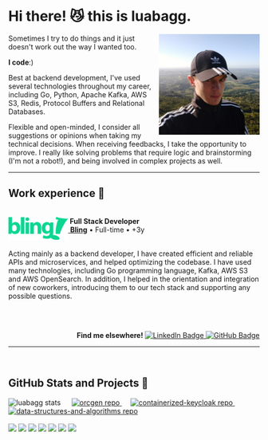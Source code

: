 <h1>Hi there! 😼 this is luabagg.</h1>

<a href="./images/" target="_blank">
    <img src="./images/luabagg.jpg" width="40%" align="right" alt="luabagg"/>
</a>

<div align="left"> 
    <p>Sometimes I try to do things and it just doesn't work out the way I wanted too.</p>
    <p><strong>I code</strong>:)</p>
    <p>Best at backend development, I've used several technologies throughout my career, including Go, Python, Apache Kafka, AWS S3, Redis, Protocol Buffers and Relational Databases.</p>
    <p>Flexible and open-minded, I consider all suggestions or opinions when taking my technical decisions. When receiving feedbacks, I take the opportunity to improve. I really like solving problems that require logic and brainstorming (I'm not a robot!), and being involved in complex projects as well.</p>
</div>

<hr/>

<div>
    <h2>Work experience 🚀</h2>
    <br/>
    <div>
        <div>
            <img src="./images/bling.svg" width="120px" height="46px" align="left" alt="bling"/>
            <strong>&nbsp;Full Stack Developer</strong>
            <br/>
            <a href="https://www.bling.com.br/" alt="Bling logo">&nbsp;<strong>Bling</strong></a> • Full-time • +3y
        </div>
        <br/>
        <p>Acting mainly as a backend developer, I have created efficient and reliable APIs and microservices, and helped optimizing the codebase. I have used many technologies, including Go programming language, Kafka, AWS S3 and AWS OpenSearch. In addition, I helped in the orientation and integration of new coworkers, introducing them to our tech stack  and supporting any possible questions.</p>
    </div>
</div>

<br/><br/>

<div align="right">
    <b>Find me elsewhere!</b>
    <a href="https://www.linkedin.com/in/luabagg" target="_blank">
        <img height="18px" src="https://img.shields.io/badge/Luan Baggio-0077B5?style=for-the-badge&logo=linkedin&logoColor=white" alt="LinkedIn Badge"/>
    </a>
    <a href="https://github.com/luabagg" target="_blank">
        <img height="18px" src="https://img.shields.io/github/followers/luabagg?label=follow&style=social" alt="GitHub Badge"/>
    </a>
</div>

<hr/><br/>

<div>
    <h2>GitHub Stats and Projects 📌</h2>
    <img height="130px" src="https://github-readme-stats.vercel.app/api/top-langs/?username=luabagg&hide=html&layout=compact&theme=cobalt" alt="luabagg stats"/>
    &emsp;
    <a href="https://github.com/luabagg/orcgen" target="_blank">
        <img height="130px" width="380px" src="https://github-readme-stats.vercel.app/api/pin/?username=luabagg&repo=orcgen&theme=cobalt" alt="orcgen repo"/>
    </a>
    &emsp;
    <a href="https://github.com/luabagg/containerized-keycloak" target="_blank">
        <img height="130px" width="320px" src="https://github-readme-stats.vercel.app/api/pin/?username=luabagg&repo=containerized-keycloak&theme=cobalt" alt="containerized-keycloak repo"/>
    </a>
    &emsp;
    <a href="https://github.com/luabagg/data-structures-and-algorithms" target="_blank">
        <img height="130px" width="320px" src="https://github-readme-stats.vercel.app/api/pin/?username=luabagg&repo=data-structures-and-algorithms&theme=cobalt" alt="data-structures-and-algorithms repo"/>
    </a>
</div>

<br/>

<div>
    <img height="26px" src="https://img.shields.io/badge/PHP-777BB4?style=for-the-badge&logoColor=white"/>
    <img height="26px" src="https://img.shields.io/badge/Python-3776AB?style=for-the-badge&logoColor=white"/>
    <img height="26px" src="https://img.shields.io/badge/Go-00ADD8?style=for-the-badge&logoColor=white"/>
    <img height="26px" src="https://img.shields.io/badge/JavaScript-F7DF1E?style=for-the-badge&logoColor=black"/>
    <img height="26px" src="https://img.shields.io/badge/mysql-4479A1?style=for-the-badge&logoColor=white"/>
    <img height="26px" src="https://img.shields.io/badge/CSS3-1572B6?style=for-the-badge&logoColor=white"/>
    <img height="26px" src="https://img.shields.io/badge/HTML5-E34F26?style=for-the-badge&logoColor=white"/>
</div>
